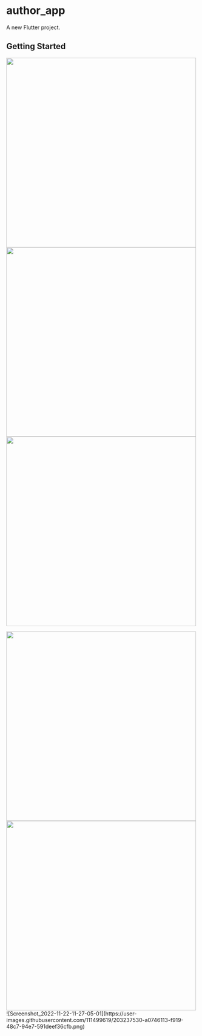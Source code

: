 # author_app

A new Flutter project.

## Getting Started

<img src="https://user-images.githubusercontent.com/111499619/202648342-e4bc77f7-22f7-40bf-bb81-789cdbeacc25.png" style=" height:500px; " data-target="animated-image.originalImage">   <img src="https://user-images.githubusercontent.com/111499619/203237422-c7ea10c3-5170-43ec-8333-ad536fd2ec2b.png" style=" height:500px; " data-target="animated-image.originalImage">   <img src="https://user-images.githubusercontent.com/111499619/203237530-a0746113-f919-48c7-94e7-591deef36cfb.png" style=" height:500px; " data-target="animated-image.originalImage"> 

<img src="https://user-images.githubusercontent.com/111499619/202651253-27d60c27-ed73-43d8-ae36-f22728e23024.png" style=" height:500px; " data-target="animated-image.originalImage"> 


<img src="https://user-images.githubusercontent.com/111499619/202863750-c750e498-43da-462d-afb4-62bbc891faec.png" style=" height:500px; " data-target="animated-image.originalImage"> 
![Screenshot_2022-11-22-11-27-05-01](https://user-images.githubusercontent.com/111499619/203237530-a0746113-f919-48c7-94e7-591deef36cfb.png)
